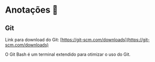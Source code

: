 # Anotações 📝

## Git

Link para download do Git: [https://git-scm.com/downloads](https://git-scm.com/downloads)

O Git Bash é um terminal extendido para otimizar o uso do Git.
